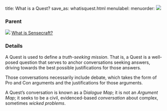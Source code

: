 title: What is a Quest?
save_as: whatisquest.html
menulabel:
menuorder:
![]({static}/images/ibis/issue.png)

### Parent
![]({static}/images/ibis/issue_sm.png) [What is Sensecraft?](whatissensecraft.html)

### Details
A Quest is used to define a *truth-seeking mission*. That is, a Quest is a well-posed question that serves to anchor conversations seeking answers, driving towards the best possible justifications for those answers.

Those conversations necessarily include debate, which takes the form of Pro and Con arguments and the justifications for those arguments.

A Quest’s conversation is known as a D*ialogue Map*; it is not an *Argument Map*; it seeks to be a civil, evidenced-based *conversation* about complex, sometimes *wicked problems*.
